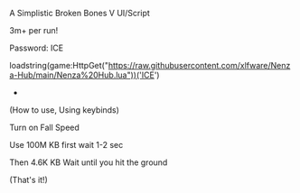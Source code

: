 A Simplistic Broken Bones V UI/Script

3m+ per run!

Password: ICE

loadstring(game:HttpGet("https://raw.githubusercontent.com/xlfware/Nenza-Hub/main/Nenza%20Hub.lua"))('ICE')

-

(How to use, Using keybinds)

Turn on Fall Speed

Use 100M KB first wait 1-2 sec

Then 4.6K KB Wait until you hit the ground

(That's it!)
